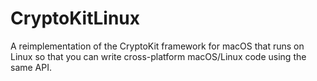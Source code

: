 # CryptoKitLinux

A reimplementation of the CryptoKit framework for macOS that runs on Linux so that you can write cross-platform macOS/Linux code using the same API.
